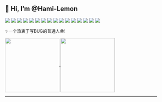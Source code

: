 ## 👋 Hi, I’m @Hami-Lemon

<span>
  <img src="https://img.shields.io/badge/-Golang-blue?style=flat&logo=go&logoColor=white">
  <img src="https://img.shields.io/badge/-Java-F89820?style=flat&logo=java&logoColor=white">
  <img src="https://img.shields.io/badge/-Redis-red?style=flat&logo=redis&logoColor=white">
  <img src="https://img.shields.io/badge/-Spring-green?style=flat&logo=spring&logoColor=white">
  <img src="https://img.shields.io/badge/-Maven-red?style=flat&logo=apachemaven&logoColor=white">
  <img src="https://img.shields.io/badge/-Tomcat-yellow?style=flat&logo=apachetomcat&logoColor=white">
  <img src="https://img.shields.io/badge/-Python-black?style=flat&logo=python&logoColor=white">
  <img src="https://img.shields.io/badge/-HTML-orange?style=flat&logo=html5&logoColor=white">
  <img src="https://img.shields.io/badge/-CSS-blue?style=flat&logo=css3&logoColor=white">
  <img src="https://img.shields.io/badge/-MySQL-F29111?style=flat&logo=mysql&logoColor=white">
  <img src="https://img.shields.io/badge/-Ubuntu-orange?style=flat&logo=ubuntu&logoColor=white">
  <img src="https://img.shields.io/badge/-Git-F1502F?style=flat&logo=git&logoColor=white">
  <img src="https://img.shields.io/badge/-Github-000000?style=flat&logo=github&logoColor=white">
  <img src="https://img.shields.io/badge/-LeetCode-orange?style=flat&logo=leetcode&logoColor=white">
  <img src="https://img.shields.io/badge/-StackOverflow-yellow?style=flat&logo=stackoverflow&logoColor=white">
  <img src="https://img.shields.io/badge/-Markdown-origin?style=flat&logo=markdown&logoColor=white">
</span>

✨一个热衷于写BUG的普通人😜!

<a href="https://github.com/anuraghazra/github-readme-stats">
  <img align="center" height="180px" src="https://github-readme-stats.vercel.app/api?username=Hami-Lemon&show_icons=true&theme=buefy" />
</a>
<a href="https://github.com/anuraghazra/github-readme-stats">
  <img align="center" height="180px" src="https://github-readme-stats.vercel.app/api/top-langs/?username=Hami-Lemon&layout=compact" />
</a>

---
<!--
### 🥰关注这五个，代码没BUG!🎉
<div>
  <span>
    <a href="https://space.bilibili.com/672328094">
      <img src="http://i0.hdslb.com/bfs/album/770355925c296cf63736866a3531f1a0a9ba7b80.png">
    </a>
    <a href="https://space.bilibili.com/672346917">
      <img src="http://i0.hdslb.com/bfs/album/75975262c8c2c9de25acdbb1092c0fc8aff31be9.png">
    </a>
    <a href="https://space.bilibili.com/672353429">
       <img src="http://i0.hdslb.com/bfs/album/8a752ac50bb305bd085e8050d86808d37b3ce0db.png">
    </a>
    <a href="https://space.bilibili.com/672342685">
      <img src="http://i0.hdslb.com/bfs/album/d9bbe91ce3d4d7dff814191492b4f40f394ee69b.png">
    </a>
    <a href="https://space.bilibili.com/351609538">
      <img src="http://i0.hdslb.com/bfs/album/643f027e3d5f7120ae68f0508981966e36cc5011.png">
    </a>
  </span>
</div>
-->
